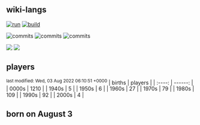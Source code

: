 ## wiki-langs
[![run](https://github.com/dreamerminsk/wiki-langs/actions/workflows/run.yml/badge.svg)](https://github.com/dreamerminsk/wiki-langs/actions/workflows/run.yml)
[![build](https://github.com/dreamerminsk/wiki-langs/actions/workflows/build.yml/badge.svg)](https://github.com/dreamerminsk/wiki-langs/actions/workflows/build.yml)

![commits](https://img.shields.io/github/commit-activity/y/dreamerminsk/wiki-langs)
![commits](https://img.shields.io/github/commit-activity/m/dreamerminsk/wiki-langs)
![commits](https://img.shields.io/github/commit-activity/w/dreamerminsk/wiki-langs)

![](https://img.shields.io/github/languages/code-size/dreamerminsk/wiki-langs)
![](https://img.shields.io/github/repo-size/dreamerminsk/wiki-langs)

## players
<sup>last modified: Wed, 03 Aug 2022 06:10:51 +0000</sup>
| births | players |
| :----: | ------: |
| 0000s | 1210 |
| 1940s | 5 |
| 1950s | 6 |
| 1960s | 27 |
| 1970s | 79 |
| 1980s | 109 |
| 1990s | 92 |
| 2000s | 4 |

##  born on August  3



